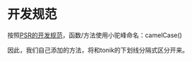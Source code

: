 # 开发规范

按照[PSR的开发规范](https://learnku.com/docs/psr)，函数/方法使用小驼峰命名：camelCase()

因此，我们自己添加的方法，将和tonik的下划线分隔式区分开来。
